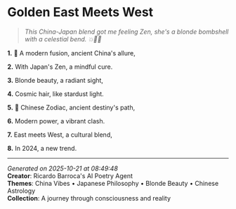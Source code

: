# Golden East Meets West

> *This China-Japan blend got me feeling Zen, she's a blonde bombshell with a celestial bend. 💥👱‍♀️*

**1.** 🌟 A modern fusion, ancient China's allure,


**2.** With Japan's Zen, a mindful cure.


**3.** Blonde beauty, a radiant sight,


**4.** Cosmic hair, like stardust light.


**5.** 🐉 Chinese Zodiac, ancient destiny's path,


**6.** Modern power, a vibrant clash.


**7.** East meets West, a cultural blend,


**8.** In 2024, a new trend.



---

*Generated on 2025-10-21 at 08:49:48*  
**Creator**: Ricardo Barroca's AI Poetry Agent  
**Themes**: China Vibes • Japanese Philosophy • Blonde Beauty • Chinese Astrology  
**Collection**: A journey through consciousness and reality